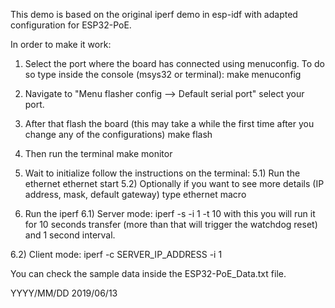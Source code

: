 This demo is based on the original iperf demo in esp-idf with adapted configuration for ESP32-PoE.

In order to make it work:
1) Select the port where the board has connected using menuconfig. To do so type inside the console (msys32 or terminal):
make menuconfig

2) Navigate to "Menu flasher config --> Default serial port" select your port.

3) After that flash the board (this may take a while the first time after you change any of the configurations)
make flash

4) Then run the terminal
make monitor

5) Wait to initialize follow the instructions on the terminal:
5.1) Run the ethernet
ethernet start
5.2) Optionally if you want to see more details (IP address, mask, default gateway) type
ethernet macro

6) Run the iperf
6.1) Server mode:
iperf -s -i 1 -t 10
with this you will run it for 10 seconds transfer (more than that will trigger the watchdog reset) and 1 second interval.

6.2) Client mode:
iperf -c SERVER_IP_ADDRESS -i 1


You can check the sample data inside the ESP32-PoE_Data.txt file.

YYYY/MM/DD
2019/06/13
